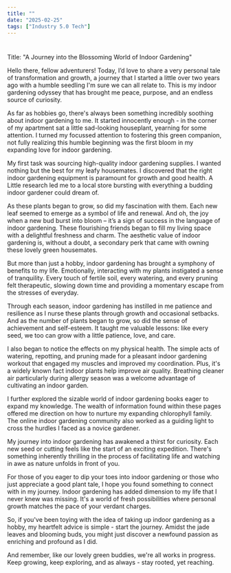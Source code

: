```yaml
---
title: ""
date: "2025-02-25"
tags: ["Industry 5.0 Tech"]
---
```


# 

Title: "A Journey into the Blossoming World of Indoor Gardening"

Hello there, fellow adventurers! Today, I’d love to share a very personal tale of transformation and growth, a journey that I started a little over two years ago with a humble seedling I'm sure we can all relate to. This is my indoor gardening odyssey that has brought me peace, purpose, and an endless source of curiosity. 

As far as hobbies go, there's always been something incredibly soothing about indoor gardening to me. It started innocently enough - in the corner of my apartment sat a little sad-looking houseplant, yearning for some attention. I turned my focussed attention to fostering this green companion, not fully realizing this humble beginning was the first bloom in my expanding love for indoor gardening.

My first task was sourcing high-quality indoor gardening supplies. I wanted nothing but the best for my leafy housemates. I discovered that the right indoor gardening equipment is paramount for growth and good health. A Little research led me to a local store bursting with everything a budding indoor gardener could dream of. 

As these plants began to grow, so did my fascination with them. Each new leaf seemed to emerge as a symbol of life and renewal. And oh, the joy when a new bud burst into bloom – it’s a sign of success in the language of indoor gardening. These flourishing friends began to fill my living space with a delightful freshness and charm. The aesthetic value of indoor gardening is, without a doubt, a secondary perk that came with owning these lovely green housemates.

But more than just a hobby, indoor gardening has brought a symphony of benefits to my life. Emotionally, interacting with my plants instigated a sense of tranquility. Every touch of fertile soil, every watering, and every pruning felt therapeutic, slowing down time and providing a momentary escape from the stresses of everyday. 

Through each season, indoor gardening has instilled in me patience and resilience as I nurse these plants through growth and occasional setbacks. And as the number of plants began to grow, so did the sense of achievement and self-esteem. It taught me valuable lessons: like every seed, we too can grow with a little patience, love, and care.

I also began to notice the effects on my physical health. The simple acts of watering, repotting, and pruning made for a pleasant indoor gardening workout that engaged my muscles and improved my coordination. Plus, it's a widely known fact indoor plants help improve air quality. Breathing cleaner air particularly during allergy season was a welcome advantage of cultivating an indoor garden.

I further explored the sizable world of indoor gardening books eager to expand my knowledge. The wealth of information found within these pages offered me direction on how to nurture my expanding chlorophyll family. The online indoor gardening community also worked as a guiding light to cross the hurdles I faced as a novice gardener.

My journey into indoor gardening has awakened a thirst for curiosity. Each new seed or cutting feels like the start of an exciting expedition. There's something inherently thrilling in the process of facilitating life and watching in awe as nature unfolds in front of you.

For those of you eager to dip your toes into indoor gardening or those who just appreciate a good plant tale, I hope you found something to connect with in my journey. Indoor gardening has added dimension to my life that I never knew was missing. It's a world of fresh possibilities where personal growth matches the pace of your verdant charges.

So, if you've been toying with the idea of taking up indoor gardening as a hobby, my heartfelt advice is simple - start the journey. Amidst the jade leaves and blooming buds, you might just discover a newfound passion as enriching and profound as I did.

And remember, like our lovely green buddies, we're all works in progress. Keep growing, keep exploring, and as always - stay rooted, yet reaching.
